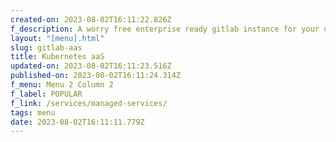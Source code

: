 ```yaml
---
created-on: 2023-08-02T16:11:22.826Z
f_description: A worry free enterprise ready gitlab instance for your developer
layout: "[menu].html"
slug: gitlab-aas
title: Kubernetes aaS
updated-on: 2023-08-02T16:11:23.516Z
published-on: 2023-08-02T16:11:24.314Z
f_menu: Menu 2 Column 2
f_label: POPULAR
f_link: /services/managed-services/
tags: menu
date: 2023-08-02T16:11:11.779Z
---
```


